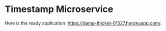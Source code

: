 # Timestamp Microservice
Here is the ready application: https://damp-thicket-01527.herokuapp.com/. 
